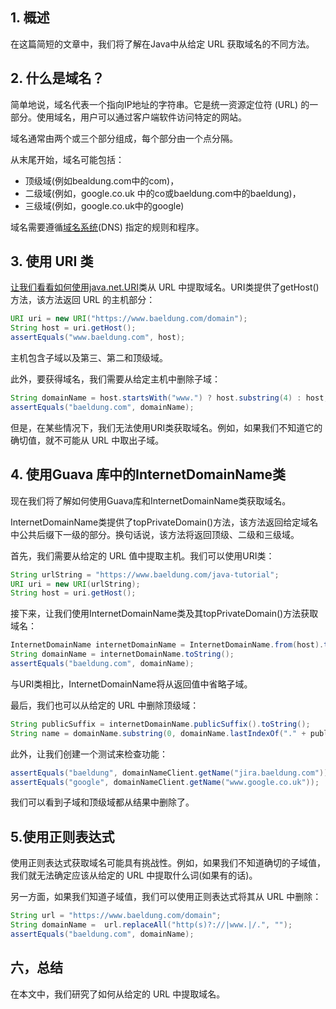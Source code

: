 ## 1. 概述

在这篇简短的文章中，我们将了解在Java中从给定 URL 获取域名的不同方法。

## 2. 什么是域名？

简单地说，域名代表一个指向IP地址的字符串。它是统一资源定位符 (URL) 的一部分。使用域名，用户可以通过客户端软件访问特定的网站。

域名通常由两个或三个部分组成，每个部分由一个点分隔。

从末尾开始，域名可能包括：

-   顶级域(例如bealdung.com中的com)，
-   二级域(例如，google.co.uk 中的co或baeldung.com中的baeldung)，
-   三级域(例如，google.co.uk中的google)

域名需要遵循[域名系统](https://www.baeldung.com/cs/dns-intro)(DNS) 指定的规则和程序。

## 3. 使用 URI 类

[让我们看看如何使用java.net.URI](https://docs.oracle.com/en/java/javase/11/docs/api/java.base/java/net/URI.html)类从 URL 中提取域名。URI类提供了getHost()方法，该方法返回 URL 的主机部分：

```java
URI uri = new URI("https://www.baeldung.com/domain");
String host = uri.getHost();
assertEquals("www.baeldung.com", host);
```

主机包含子域以及第三、第二和顶级域。 

此外，要获得域名，我们需要从给定主机中删除子域：

```java
String domainName = host.startsWith("www.") ? host.substring(4) : host;
assertEquals("baeldung.com", domainName);
```

但是，在某些情况下，我们无法使用URI类获取域名。例如，如果我们不知道它的确切值，就不可能从 URL 中取出子域。

## 4. 使用Guava 库中的InternetDomainName类

现在我们将了解如何使用Guava库和InternetDomainName类获取域名。

InternetDomainName类提供了topPrivateDomain()方法，该方法返回给定域名中公共后缀下一级的部分。换句话说，该方法将返回顶级、二级和三级域。

首先，我们需要从给定的 URL 值中提取主机。我们可以使用URI类：

```java
String urlString = "https://www.baeldung.com/java-tutorial";
URI uri = new URI(urlString);
String host = uri.getHost();
```

接下来，让我们使用InternetDomainName类及其topPrivateDomain()方法获取域名：

```java
InternetDomainName internetDomainName = InternetDomainName.from(host).topPrivateDomain(); 
String domainName = internetDomainName.toString(); 
assertEquals("baeldung.com", domainName);
```

与URI类相比，InternetDomainName将从返回值中省略子域。

最后，我们也可以从给定的 URL 中删除顶级域：

```java
String publicSuffix = internetDomainName.publicSuffix().toString();
String name = domainName.substring(0, domainName.lastIndexOf("." + publicSuffix));
```

此外，让我们创建一个测试来检查功能：

```java
assertEquals("baeldung", domainNameClient.getName("jira.baeldung.com"));
assertEquals("google", domainNameClient.getName("www.google.co.uk"));
```

我们可以看到子域和顶级域都从结果中删除了。

## 5.使用正则表达式

使用正则表达式获取域名可能具有挑战性。例如，如果我们不知道确切的子域值，我们就无法确定应该从给定的 URL 中提取什么词(如果有的话)。

另一方面，如果我们知道子域值，我们可以使用正则表达式将其从 URL 中删除：

```java
String url = "https://www.baeldung.com/domain";
String domainName =  url.replaceAll("http(s)?://|www.|/.", "");
assertEquals("baeldung.com", domainName);
```

## 六，总结

在本文中，我们研究了如何从给定的 URL 中提取域名。